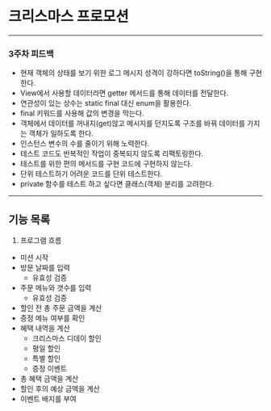 # 크리스마스 프로모션

---

### 3주차 피드백

- 현재 객체의 상태를 보기 위한 로그 메시지 성격이 강하다면 toString()을 통해 구현한다.
- View에서 사용할 데이터라면 getter 메서드를 통해 데이터를 전달한다.
- 연관성이 있는 상수는 static final 대신 enum을 활용한다.
- final 키워드를 사용해 값의 변경을 막는다.
- 객체에서 데이터를 꺼내지(get)않고 메시지를 던지도록 구조를 바꿔 데이터를 가지는 객체가 일하도록 한다.
- 인스턴스 변수의 수를 줄이기 위해 노력한다.
- 테스트 코드도 반복적인 작업이 중복되지 않도록 리팩토링한다.
- 테스트를 위한 편의 메서드를 구현 코드에 구현하지 않는다.
- 단위 테스트하기 어려운 코드를 단위 테스트한다.
- private 함수를 테스트 하고 싶다면 클래스(객체) 분리를 고려한다.

---

## 기능 목록

1. 프로그램 흐름

- 미션 시작
- 방문 날짜를 입력
  - 유효성 검증
- 주문 메뉴와 갯수를 입력
  - 유효성 검증 
- 할인 전 총 주문 금액을 계산
- 증정 메뉴 여부를 확인
- 혜택 내역을 계산
  - 크리스마스 디데이 할인
  - 평일 할인
  - 특별 할인
  - 증정 이벤트
- 총 혜택 금액을 계산
- 할인 후의 예상 금액을 계산
- 이벤트 배지를 부여

